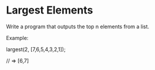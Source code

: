 # Largest Elements

Write a program that outputs the top n elements from a list.

Example:

largest(2, [7,6,5,4,3,2,1]);

// => [6,7]